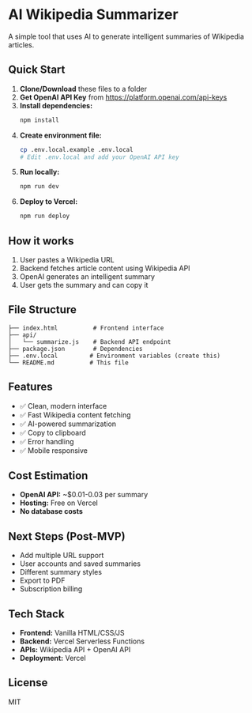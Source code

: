 # AI Wikipedia Summarizer

A simple tool that uses AI to generate intelligent summaries of Wikipedia articles.

## Quick Start

1. **Clone/Download** these files to a folder
2. **Get OpenAI API Key** from https://platform.openai.com/api-keys
3. **Install dependencies:**
   ```bash
   npm install
   ```
4. **Create environment file:**
   ```bash
   cp .env.local.example .env.local
   # Edit .env.local and add your OpenAI API key
   ```
5. **Run locally:**
   ```bash
   npm run dev
   ```
6. **Deploy to Vercel:**
   ```bash
   npm run deploy
   ```

## How it works

1. User pastes a Wikipedia URL
2. Backend fetches article content using Wikipedia API
3. OpenAI generates an intelligent summary
4. User gets the summary and can copy it

## File Structure

```
├── index.html          # Frontend interface
├── api/
│   └── summarize.js    # Backend API endpoint
├── package.json        # Dependencies
├── .env.local         # Environment variables (create this)
└── README.md          # This file
```

## Features

- ✅ Clean, modern interface
- ✅ Fast Wikipedia content fetching
- ✅ AI-powered summarization
- ✅ Copy to clipboard
- ✅ Error handling
- ✅ Mobile responsive

## Cost Estimation

- **OpenAI API:** ~$0.01-0.03 per summary
- **Hosting:** Free on Vercel
- **No database costs**

## Next Steps (Post-MVP)

- Add multiple URL support
- User accounts and saved summaries
- Different summary styles
- Export to PDF
- Subscription billing

## Tech Stack

- **Frontend:** Vanilla HTML/CSS/JS
- **Backend:** Vercel Serverless Functions
- **APIs:** Wikipedia API + OpenAI API
- **Deployment:** Vercel

## License

MIT